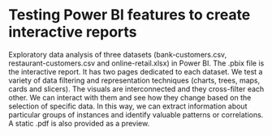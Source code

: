 # Testing Power BI features to create interactive reports
Exploratory data analysis of three datasets (bank-customers.csv, restaurant-customers.csv and online-retail.xlsx) in Power BI. The .pbix file is the interactive report. It has two pages dedicated to each dataset. We test a variety of data filtering and representation techniques (charts, trees, maps, cards and slicers). The visuals are interconnected and they cross-filter each other. We can interact with them and see how they change based on the selection of specific data. In this way, we can extract information about particular groups of instances and identify valuable patterns or correlations. A static .pdf is also provided as a preview.
